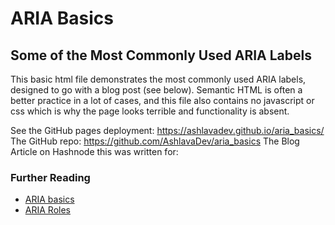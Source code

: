 # ARIA Basics

## Some of the Most Commonly Used ARIA Labels

This basic html file demonstrates the most commonly used ARIA labels, designed to go with a blog post (see below). Semantic HTML is often a better practice in a lot of cases, and this file also contains no javascript or css which is why the page looks terrible and functionality is absent.

See the GitHub pages deployment: https://ashlavadev.github.io/aria_basics/
The GitHub repo: https://github.com/AshlavaDev/aria_basics
The Blog Article on Hashnode this was written for: 

### Further Reading
- [ARIA basics](https://developer.mozilla.org/en-US/docs/Web/Accessibility/ARIA)
- [ARIA Roles](https://developer.mozilla.org/en-US/docs/Web/Accessibility/ARIA/ARIA_Techniques)